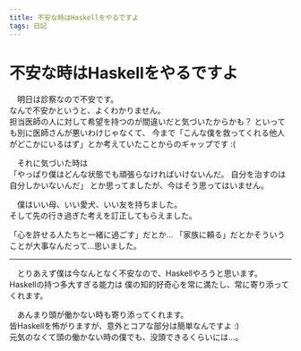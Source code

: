 ```yaml
---
title: 不安な時はHaskellをやるですよ
tags: 日記
---
```

# 不安な時はHaskellをやるですよ
　明日は診察なので不安です。  
なんで不安かというと、よくわかりません。  
担当医師の人に対して希望を持つのが間違いだと気づいたからかも？
といっても別に医師さんが悪いわけじゃなくて、
今まで「こんな僕を救ってくれる他人がどこかにいるはず」とか考えていたことからのギャップです :(

　それに気づいた時は  
「やっぱり僕はどんな状態でも頑張らなければいけないんだ。
自分を治すのは自分しかいないんだ」
とか思ってましたが、今はそう思ってはいません。

　僕はいい母、いい愛犬、いい友を持ちました。  
そして先の行き過ぎた考えを訂正してもらえました。

「心を許せる人たちと一緒に過ごす」だとか…
「家族に頼る」だとかそういうことが大事なんだって…思いました。

- - -

　とりあえず僕は今なんとなく不安なので、Haskellやろうと思います。  
Haskellの持つ多大すぎる能力は 僕の知的好奇心を常に満たし、常に寄り添ってくれます。

　あんまり頭が働かない時も寄り添ってくれます。  
皆Haskellを怖がりますが、意外とコアな部分は簡単なんですよ :)  
元気のなくて頭の働かない時の僕でも、没頭できるくらいには…。
